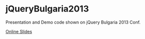 jQueryBulgaria2013
==================

Presentation and Demo code shown on jQuery Bulgaria 2013 Conf.

[Online Slides](https://googledrive.com/host/0B-m_BXf6OVVoX3pJT0pfNEdVY1U/slides/#/)
